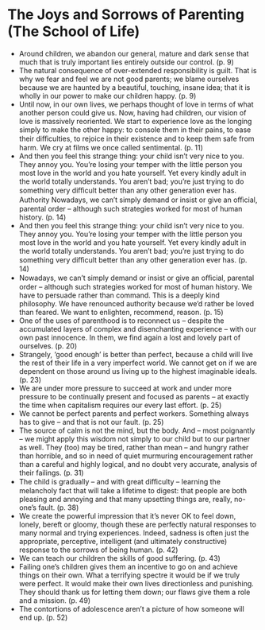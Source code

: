 # The Joys and Sorrows of Parenting (The School of Life)
* Around children, we abandon our general, mature and dark sense that much that is truly important lies entirely outside our control. (p. 9)
* The natural consequence of over-extended responsibility is guilt. That is why we fear and feel we are not good parents; we blame ourselves because we are haunted by a beautiful, touching, insane idea; that it is wholly in our power to make our children happy. (p. 9)
* Until now, in our own lives, we perhaps thought of love in terms of what another person could give us. Now, having had children, our vision of love is massively reoriented. We start to experience love as the longing simply to make the other happy: to console them in their pains, to ease their diﬃculties, to rejoice in their existence and to keep them safe from harm. We cry at films we once called sentimental. (p. 11)
* And then you feel this strange thing: your child isn’t very nice to you. They annoy you. You’re losing your temper with the little person you most love in the world and you hate yourself. Yet every kindly adult in the world totally understands. You aren’t bad; you’re just trying to do something very diﬃcult better than any other generation ever has. Authority Nowadays, we can’t simply demand or insist or give an oﬃcial, parental order – although such strategies worked for most of human history. (p. 14)
* And then you feel this strange thing: your child isn’t very nice to you. They annoy you. You’re losing your temper with the little person you most love in the world and you hate yourself. Yet every kindly adult in the world totally understands. You aren’t bad; you’re just trying to do something very diﬃcult better than any other generation ever has. (p. 14)
* Nowadays, we can’t simply demand or insist or give an oﬃcial, parental order – although such strategies worked for most of human history. We have to persuade rather than command. This is a deeply kind philosophy. We have renounced authority because we’d rather be loved than feared. We want to enlighten, recommend, reason. (p. 15)
* One of the uses of parenthood is to reconnect us – despite the accumulated layers of complex and disenchanting experience – with our own past innocence. In them, we find again a lost and lovely part of ourselves. (p. 20)
* Strangely, ‘good enough’ is better than perfect, because a child will live the rest of their life in a very imperfect world. We cannot get on if we are dependent on those around us living up to the highest imaginable ideals. (p. 23)
* We are under more pressure to succeed at work and under more pressure to be continually present and focused as parents – at exactly the time when capitalism requires our every last effort. (p. 25)
* We cannot be perfect parents and perfect workers. Something always has to give – and that is not our fault. (p. 25)
* The source of calm is not the mind, but the body. And – most poignantly – we might apply this wisdom not simply to our child but to our partner as well. They (too) may be tired, rather than mean – and hungry rather than horrible, and so in need of quiet murmuring encouragement rather than a careful and highly logical, and no doubt very accurate, analysis of their failings. (p. 31)
* The child is gradually – and with great diﬃculty – learning the melancholy fact that will take a lifetime to digest: that people are both pleasing and annoying and that many upsetting things are, really, no-one’s fault. (p. 38)
* We create the powerful impression that it’s never OK to feel down, lonely, bereft or gloomy, though these are perfectly natural responses to many normal and trying experiences. Indeed, sadness is often just the appropriate, perceptive, intelligent (and ultimately constructive) response to the sorrows of being human. (p. 42)
* We can teach our children the skills of good suffering. (p. 43)
* Failing one’s children gives them an incentive to go on and achieve things on their own. What a terrifying spectre it would be if we truly were perfect. It would make their own lives directionless and punishing. They should thank us for letting them down; our flaws give them a role and a mission. (p. 49)
* The contortions of adolescence aren’t a picture of how someone will end up. (p. 52)